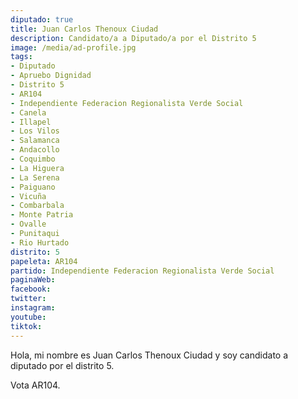 ```yaml
---
diputado: true
title: Juan Carlos Thenoux Ciudad
description: Candidato/a a Diputado/a por el Distrito 5
image: /media/ad-profile.jpg
tags:
- Diputado
- Apruebo Dignidad
- Distrito 5
- AR104
- Independiente Federacion Regionalista Verde Social
- Canela
- Illapel
- Los Vilos
- Salamanca
- Andacollo
- Coquimbo
- La Higuera
- La Serena
- Paiguano
- Vicuña
- Combarbala
- Monte Patria
- Ovalle
- Punitaqui
- Rio Hurtado
distrito: 5
papeleta: AR104
partido: Independiente Federacion Regionalista Verde Social
paginaWeb:
facebook:
twitter:
instagram:
youtube:
tiktok:
---
```

Hola, mi nombre es Juan Carlos Thenoux Ciudad y soy candidato a diputado por el distrito 5.

Vota AR104.
